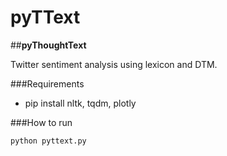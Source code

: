# pyTText #

##**pyThoughtText**

Twitter sentiment analysis using lexicon and DTM. 

###Requirements

* pip install nltk, tqdm, plotly

###How to run
```bash
python pyttext.py
```

